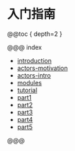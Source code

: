 # 入门指南

@@toc { depth=2 }

@@@ index

 * [introduction](introduction.md)
 * [actors-motivation](actors-motivation.md)
 * [actors-intro](actors-intro.md)
 * [modules](modules.md)
 * [tutorial](tutorial.md)
 * [part1](tutorial_1.md)
 * [part2](tutorial_2.md)
 * [part3](tutorial_3.md)
 * [part4](tutorial_4.md)
 * [part5](tutorial_5.md)

@@@

